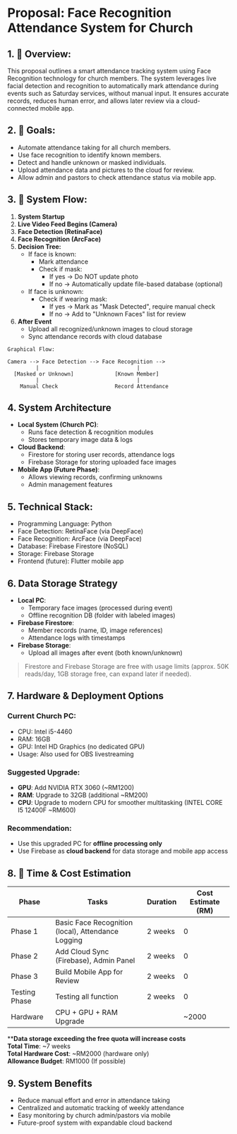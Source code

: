 # Proposal: Face Recognition Attendance System for Church

## 1. 📝 Overview:

This proposal outlines a smart attendance tracking system using Face Recognition technology for church members. The system leverages live facial detection and recognition to automatically mark attendance during events such as Saturday services, without manual input. It ensures accurate records, reduces human error, and allows later review via a cloud-connected mobile app.

## 2. 🎯 Goals:

- Automate attendance taking for all church members.
- Use face recognition to identify known members.
- Detect and handle unknown or masked individuals.
- Upload attendance data and pictures to the cloud for review.
- Allow admin and pastors to check attendance status via mobile app.

## 3. 🔧 System Flow:

1. **System Startup**
2. **Live Video Feed Begins (Camera)**
3. **Face Detection (RetinaFace)**
4. **Face Recognition (ArcFace)**
5. **Decision Tree:**
   - If face is known:
     - Mark attendance
     - Check if mask:
       - If yes → Do NOT update photo
       - If no → Automatically update file-based database (optional)
   - If face is unknown:
     - Check if wearing mask:
       - If yes → Mark as "Mask Detected", require manual check
       - If no → Add to "Unknown Faces" list for review
6. **After Event**
   - Upload all recognized/unknown images to cloud storage
   - Sync attendance records with cloud database

```
Graphical Flow:

Camera --> Face Detection --> Face Recognition -->
         |                               |
  [Masked or Unknown]             [Known Member]
         |                               |
    Manual Check                  Record Attendance
```

## 4. System Architecture

- **Local System (Church PC)**:
  - Runs face detection & recognition modules
  - Stores temporary image data & logs
- **Cloud Backend**:
  - Firestore for storing user records, attendance logs
  - Firebase Storage for storing uploaded face images
- **Mobile App (Future Phase)**:
  - Allows viewing records, confirming unknowns
  - Admin management features

## 5. Technical Stack:

- Programming Language: Python
- Face Detection: RetinaFace (via DeepFace)
- Face Recognition: ArcFace (via DeepFace)
- Database: Firebase Firestore (NoSQL)
- Storage: Firebase Storage
- Frontend (future): Flutter mobile app

## 6. Data Storage Strategy

- **Local PC**:
  - Temporary face images (processed during event)
  - Offline recognition DB (folder with labeled images)
- **Firebase Firestore**:
  - Member records (name, ID, image references)
  - Attendance logs with timestamps
- **Firebase Storage**:
  - Upload all images after event (both known/unknown)

> Firestore and Firebase Storage are free with usage limits (approx. 50K reads/day, 1GB storage free, can expand later if needed).

## 7. Hardware & Deployment Options

### Current Church PC:

- CPU: Intel i5-4460
- RAM: 16GB
- GPU: Intel HD Graphics (no dedicated GPU)
- Usage: Also used for OBS livestreaming

### Suggested Upgrade:

- **GPU**: Add NVIDIA RTX 3060 (\~RM1200)
- **RAM**: Upgrade to 32GB (additional \~RM200)
- **CPU**: Upgrade to modern CPU for smoother multitasking (INTEL CORE I5 12400F \~RM600)

### Recommendation:

- Use this upgraded PC for **offline processing only**
- Use Firebase as **cloud backend** for data storage and mobile app access

## 8. 📆 Time & Cost Estimation

| Phase          | Tasks                                              | Duration | Cost Estimate (RM)   |
|----------------|----------------------------------------------------| -------- |----------------------|
| Phase 1        | Basic Face Recognition (local), Attendance Logging | 2 weeks  | 0                    |
| Phase 2        | Add Cloud Sync (Firebase), Admin Panel             | 2 weeks  | 0                    |
| Phase 3        | Build Mobile App for Review                        | 2 weeks  | 0                    |
| Testing Phase  | Testing all function                               | 2 weeks  | 0                    |
| Hardware       | CPU + GPU + RAM Upgrade                            |          | \~2000               |

****Data storage exceeding the free quota will increase costs** \
**Total Time**: \~7 weeks\
**Total Hardware Cost**: \~RM2000 (hardware only)\
**Allowance Budget**: RM1000 (If possible)


## 9. System Benefits

- Reduce manual effort and error in attendance taking
- Centralized and automatic tracking of weekly attendance
- Easy monitoring by church admin/pastors via mobile
- Future-proof system with expandable cloud backend

